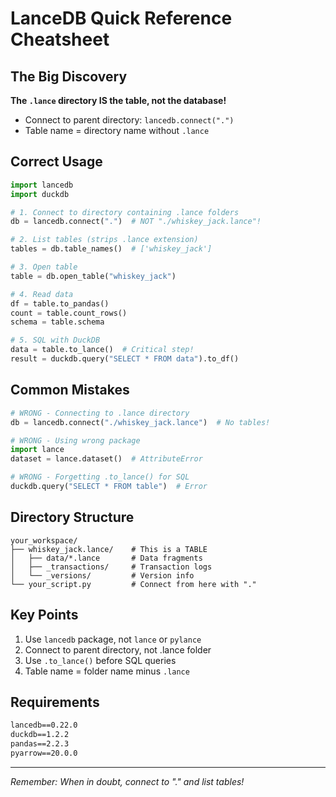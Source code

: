 # LanceDB Quick Reference Cheatsheet

## The Big Discovery

**The `.lance` directory IS the table, not the database!**

- Connect to parent directory: `lancedb.connect(".")`
- Table name = directory name without `.lance`

## Correct Usage

```python
import lancedb
import duckdb

# 1. Connect to directory containing .lance folders
db = lancedb.connect(".")  # NOT "./whiskey_jack.lance"!

# 2. List tables (strips .lance extension)
tables = db.table_names()  # ['whiskey_jack']

# 3. Open table
table = db.open_table("whiskey_jack")

# 4. Read data
df = table.to_pandas()
count = table.count_rows()
schema = table.schema

# 5. SQL with DuckDB
data = table.to_lance()  # Critical step!
result = duckdb.query("SELECT * FROM data").to_df()
```

## Common Mistakes

```python
# WRONG - Connecting to .lance directory
db = lancedb.connect("./whiskey_jack.lance")  # No tables!

# WRONG - Using wrong package
import lance
dataset = lance.dataset()  # AttributeError

# WRONG - Forgetting .to_lance() for SQL
duckdb.query("SELECT * FROM table")  # Error
```

## Directory Structure

```
your_workspace/
├── whiskey_jack.lance/    # This is a TABLE
│   ├── data/*.lance       # Data fragments
│   ├── _transactions/     # Transaction logs
│   └── _versions/         # Version info
└── your_script.py         # Connect from here with "."
```

## Key Points

1. Use `lancedb` package, not `lance` or `pylance`
2. Connect to parent directory, not .lance folder
3. Use `.to_lance()` before SQL queries
4. Table name = folder name minus `.lance`

## Requirements

```txt
lancedb==0.22.0
duckdb==1.2.2
pandas==2.2.3
pyarrow==20.0.0
```

---
*Remember: When in doubt, connect to "." and list tables!*
